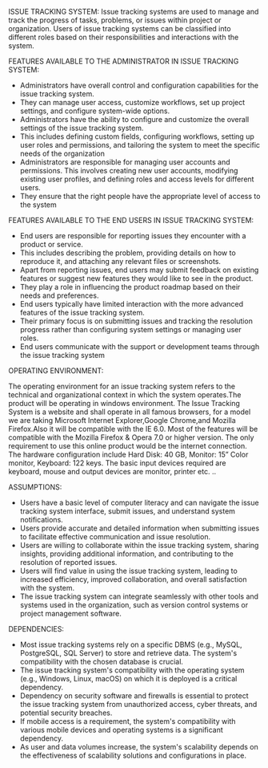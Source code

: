 ISSUE TRACKING SYSTEM:
     Issue tracking systems are used to manage and track the progress of tasks, problems, or issues within
project or organization. Users of issue tracking systems can be classified into different roles based on their responsibilities and interactions with the system.

FEATURES AVAILABLE TO THE ADMINISTRATOR IN ISSUE TRACKING SYSTEM:
* Administrators have overall control and configuration capabilities for the issue tracking system. 
* They can manage user access, customize workflows, set up project settings, and configure system-wide options.
* Administrators have the ability to configure and customize the overall settings of the issue tracking system.
* This includes defining custom fields, configuring workflows, setting up user roles and permissions, and tailoring the system to meet the specific needs of the organization
* Administrators are responsible for managing user accounts and permissions. This involves creating new user accounts, modifying existing user profiles, and defining roles and access levels for different users. 
* They ensure that the right people have the appropriate level of access to the system

FEATURES AVAILABLE TO THE END USERS IN ISSUE TRACKING SYSTEM:
* End users are responsible for reporting issues they encounter with a product or service.
* This includes describing the problem, providing details on how to reproduce it, and attaching any relevant files or screenshots.
* Apart from reporting issues, end users may submit feedback on existing features or suggest new features they would like to see in the product. 
* They play a role in influencing the product roadmap based on their needs and preferences.
*  End users typically have limited interaction with the more advanced features of the issue tracking system. 
* Their primary focus is on submitting issues and tracking the resolution progress rather than configuring system settings or managing user roles.
* End users communicate with the support or development teams through the issue tracking system 

OPERATING ENVIRONMENT:

The operating environment for an issue tracking system refers to the technical and organizational context in which the system operates.The product will be operating in windows environment. The Issue Tracking System is a
website and shall operate in all famous browsers, for a model we are taking Microsoft Internet
Explorer,Google Chrome,and Mozilla Firefox.Also it will be compatible with the IE 6.0. Most
of the features will be compatible with the Mozilla Firefox & Opera 7.0 or higher version. The
only requirement to use this online product would be the internet connection.
The hardware configuration include Hard Disk: 40 GB, Monitor: 15” Color monitor, Keyboard:
122 keys. The basic input devices required are keyboard, mouse and output devices are monitor,
printer etc.
..


ASSUMPTIONS:
* Users have a basic level of computer literacy and can navigate the issue tracking system interface, submit issues, and understand system notifications.
* Users provide accurate and detailed information when submitting issues to facilitate effective communication and issue resolution.
* Users are willing to collaborate within the issue tracking system, sharing insights, providing additional information, and contributing to the resolution of reported issues.
* Users will find value in using the issue tracking system, leading to increased efficiency, improved collaboration, and overall satisfaction with the system.
* The issue tracking system can integrate seamlessly with other tools and systems used in the organization, such as version control systems or project management software.

DEPENDENCIES:
* Most issue tracking systems rely on a specific DBMS (e.g., MySQL, PostgreSQL, SQL Server) to store and retrieve data. The system's compatibility with the chosen database is crucial.
* The issue tracking system's compatibility with the operating system (e.g., Windows, Linux, macOS) on which it is deployed is a critical dependency.
* Dependency on security software and firewalls is essential to protect the issue tracking system from unauthorized access, cyber threats, and potential security breaches.
* If mobile access is a requirement, the system's compatibility with various mobile devices and operating systems is a significant dependency.
* As user and data volumes increase, the system's scalability depends on the effectiveness of scalability solutions and configurations in place.

 
